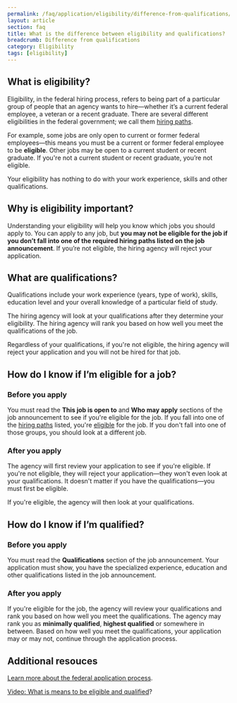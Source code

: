 ```yaml
---
permalink: /faq/application/eligibility/difference-from-qualifications/
layout: article
section: faq
title: What is the difference between eligibility and qualifications?
breadcrumb: Difference from qualifications
category: Eligibility
tags: [eligibility]
---
```


## What is eligibility?

Eligibility, in the federal hiring process, refers to being part of a particular group of people that an agency wants to hire—whether it’s a current federal employee, a veteran or a recent graduate. There are several different eligibilities in the federal government; we call them [hiring paths](../../../../working-in-government/unique-hiring-paths/).

For example, some jobs are only open to current or former federal employees—this means you must be a current or former federal employee to be **eligible**. Other jobs may be open to a current student or recent graduate. If you're not a current student or recent graduate, you’re not eligible.

Your eligibility has nothing to do with your work experience, skills and other qualifications.

## Why is eligibility important?

Understanding your eligibility will help you know which jobs you should apply to. You can apply to any job, but **you may not be eligible for the job if you don’t fall into one of the required hiring paths listed on the job announcement**. If you’re not eligible, the hiring agency will reject your application.  

## What are qualifications?

Qualifications include your work experience (years, type of work), skills, education level and your overall knowledge of a particular field of study.

The hiring agency will look at your qualifications after they determine your eligibility. The hiring agency will rank you based on how well you meet the qualifications of the job.

Regardless of your qualifications, if you're not eligible, the hiring agency will reject your application and you will not be hired for that job.

## How do I know if I’m eligible for a job?

### Before you apply

You must read the **This job is open to** and **Who may apply** sections of the job announcement to see if you're eligible for the job. If you fall into one of the [hiring paths](../../../../working-in-government/unique-hiring-paths/) listed, you're [eligible](../) for the job. If you don't fall into one of those groups, you should look at a different job.

### After you apply

The agency will first review your application to see if you're eligible. If you're not eligible, they will reject your application—they won't even look at your qualifications. It doesn't matter if you have the qualifications—you must first be eligible.

If you're eligible, the agency will then look at your qualifications.

## How do I know if I’m qualified?

### Before you apply

You must read the **Qualifications** section of the job announcement. Your application must show, you have the specialized experience, education and other qualifications listed in the job announcement.  

### After you apply

If you're eligible for the job, the agency will review your qualifications and rank you based on how well you meet the qualifications. The agency may rank you as **minimally qualified**, **highest qualified** or somewhere in between. Based on how well you meet the qualifications, your application may or may not, continue through the application process.

## Additional resouces

[Learn more about the federal application process](../../process/).

[Video: What is means to be eligible and qualified](https://www.youtube.com/watch?v=Nu0cgjU8zfo&list=PLuzWeT0b0ErDp0OOJ1kmBIPTppAWSx8mm)?
